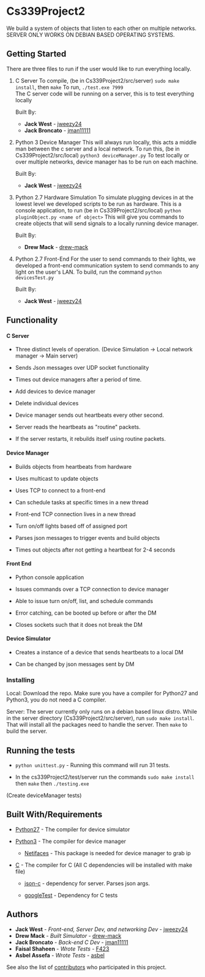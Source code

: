 # Cs339Project2

We build a system of objects that listen to each other on multiple networks. SERVER ONLY WORKS ON DEBIAN BASED OPERATING SYSTEMS.

## Getting Started

There are three files to run if the user would like to run everything locally.

1) C Server
    To compile, (be in Cs339Project2/src/server) `sudo make install`, then `make`
    To run, `./test.exe 7999`     
    The C server code will be running on a server, this is to test everything locally

    Built By:
      * **Jack West** - [jweezy24](https://github.com/jweezy24)
      * **Jack Broncato** - [jman11111](https://github.com/jman11111)

2) Python 3 Device Manager
    This will always run locally, this acts a middle man between the c server and a local network.
    To run this, (be in Cs339Project2/src/local) `python3 deviceManager.py`
    To test locally or over multiple networks, device manager has to be run on each machine.

    Built By:
      * **Jack West** - [jweezy24](https://github.com/jweezy24)

3) Python 2.7 Hardware Simulation
    To simulate plugging devices in at the lowest level we developed scripts to be run as hardware.
    This is a console application, to run (be in Cs339Project2/src/local) `python pluginObject.py <name of object>`
    This will give you commands to create objects that will send signals to a locally running device manager.

    Built By:
      * **Drew Mack** - [drew-mack](https://github.com/drew-mack)

4) Python 2.7 Front-End
    For the user to send commands to their lights, we developed a front-end communication system to send commands to any light on the user's LAN.
    To build, run the command `python devicesTest.py`

    Built By:
      * **Jack West** - [jweezy24](https://github.com/jweezy24)


## Functionality

  #### C Server ####

  * Three distinct levels of operation. (Device Simulation -> Local network manager -> Main server)

  * Sends Json messages over UDP socket functionality

  * Times out device managers after a period of time.

  * Add devices to device manager

  * Delete individual devices

  * Device manager sends out heartbeats every other second.

  * Server reads the heartbeats as "routine" packets.

  * If the server restarts, it rebuilds itself using routine packets.

  #### Device Manager ####

  * Builds objects from heartbeats from hardware

  * Uses multicast to update objects

  * Uses TCP to connect to a front-end

  * Can schedule tasks at specific times in a new thread

  * Front-end TCP connection lives in a new thread

  * Turn on/off lights based off of assigned port

  * Parses json messages to trigger events and build objects

  * Times out objects after not getting a heartbeat for 2-4 seconds

  #### Front End ####

  * Python console application

  * Issues commands over a TCP connection to device manager

  * Able to issue turn on/off, list, and schedule commands

  * Error catching, can be booted up before or after the DM

  * Closes sockets such that it does not break the DM

  #### Device Simulator ####

  * Creates a instance of a device that sends heartbeats to a local DM

  * Can be changed by json messages sent by DM





### Installing


Local:
Download the repo. Make sure you have a compiler for Python27 and Python3, you do not need a C compiler.

Server:
The server currently only runs on a debian based linux distro. While in the server directory (Cs339Project2/src/server), run `sudo make install`. That will install all the packages need to handle the server. Then `make` to build the server.

## Running the tests

* `python unittest.py` - Running this command will run 31 tests.

* In the cs339Project2/test/server run the commands `sudo make install` then `make` then `./testing.exe`

(Create deviceManager tests)


## Built With/Requirements

* [Python27](https://www.python.org/download/releases/2.7/) - The compiler for device simulator

* [Python3](https://www.python.org/downloads/release/python-372/) - The compiler for device manager

    * [Netifaces](https://pypi.org/project/netifaces/) - This package is needed for device manager to grab ip

* [C](http://gcc.gnu.org/install/) - The compiler for C (All C dependencies will be installed with make file)

    * [json-c](https://github.com/json-c/json-c) - dependency for server. Parses json args.

    * [googleTest](https://github.com/google/googletest) - Dependency for C tests


## Authors

* **Jack West** - *Front-end, Server Dev, and networking Dev* - [jweezy24](https://github.com/jweezy24)
* **Drew Mack** - *Built Simulator* - [drew-mack](https://github.com/drew-mack)
* **Jack Broncato** - *Back-end C Dev* - [jman11111](https://github.com/jman11111)
* **Faisal Shaheen** - *Wrote Tests* - [F423](https://github.com/F423)
* **Asbel Assefa** - *Wrote Tests* - [asbel](https://github.com/asbel)

See also the list of [contributors](https://github.com/your/project/contributors) who participated in this project.
